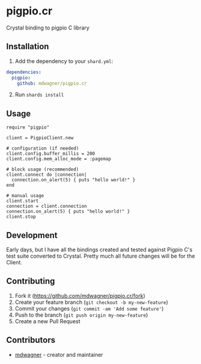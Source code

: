 # pigpio.cr

Crystal binding to pigpio C library

## Installation

1. Add the dependency to your `shard.yml`:

```yml
dependencies:
  pigpio:
    github: mdwagner/pigpio.cr
```

2. Run `shards install`

## Usage

```crystal
require "pigpio"

client = PigpioClient.new

# configuration (if needed)
client.config.buffer_millis = 200
client.config.mem_alloc_mode = :pagemap

# block usage (recommended)
client.connect do |connection|
  connection.on_alert(5) { puts "hello world!" }
end

# manual usage
client.start
connection = client.connection
connection.on_alert(5) { puts "hello world!" }
client.stop
```

## Development

Early days, but I have all the bindings created and tested against Pigpio C's test suite converted to Crystal. Pretty much all future changes will be for the Client.

## Contributing

1. Fork it (<https://github.com/mdwagner/pigpio.cr/fork>)
2. Create your feature branch (`git checkout -b my-new-feature`)
3. Commit your changes (`git commit -am 'Add some feature'`)
4. Push to the branch (`git push origin my-new-feature`)
5. Create a new Pull Request

## Contributors

- [mdwagner](https://github.com/mdwagner) - creator and maintainer
